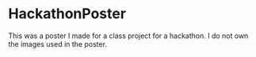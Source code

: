 # HackathonPoster
This was a poster I made for a class project for a hackathon. I do not own the images used in the poster.
